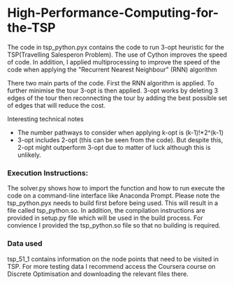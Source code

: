 # High-Performance-Computing-for-the-TSP

The code in tsp_python.pyx contains the code to run 3-opt heuristic for the TSP(Travelling Salesperon Problem). The use of Cython improves the speed of code. In addition, I applied multiprocessing to improve the speed of the code when applying the "Recurrent Nearest Neighbour" (RNN) algorithm 

There two main parts of the code. First the RNN algorithm is applied. To further minimise the tour 3-opt is then applied. 3-opt works by deleting 3 edges of the tour then reconnecting the tour by adding the best possible set of edges that will reduce the cost.

Interesting technical notes
- The number pathways to consider when applying k-opt is (k-1)!*2^(k-1)
- 3-opt includes 2-opt (this can be seen from the code). But despite this, 2-opt might outperform 3-opt due to matter of luck although this is unlikely.

### Execution Instructions:
The solver.py shows how to import the function and how to run execute the code on a command-line interface like Anaconda Prompt. Please note the tsp_python.pyx needs to build first before being used. This will result in a file called tsp_python.so. In addition, the compilation instructions are provided in setup.py file which will be used in the build process. For convience I provided the tsp_python.so file so that no building is required.     

### Data used
tsp_51_1 contains information on the node points that need to be visited in TSP. For more testing data I recommend access the Coursera course on Discrete Optimisation and downloading the relevant files there.   

